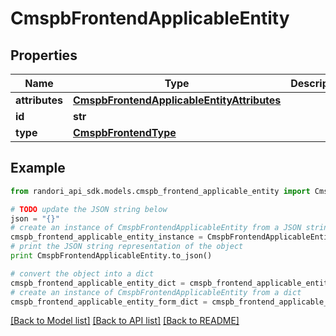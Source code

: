 # CmspbFrontendApplicableEntity


## Properties

Name | Type | Description | Notes
------------ | ------------- | ------------- | -------------
**attributes** | [**CmspbFrontendApplicableEntityAttributes**](CmspbFrontendApplicableEntityAttributes.md) |  | [optional] 
**id** | **str** |  | [optional] 
**type** | [**CmspbFrontendType**](CmspbFrontendType.md) |  | [optional] 

## Example

```python
from randori_api_sdk.models.cmspb_frontend_applicable_entity import CmspbFrontendApplicableEntity

# TODO update the JSON string below
json = "{}"
# create an instance of CmspbFrontendApplicableEntity from a JSON string
cmspb_frontend_applicable_entity_instance = CmspbFrontendApplicableEntity.from_json(json)
# print the JSON string representation of the object
print CmspbFrontendApplicableEntity.to_json()

# convert the object into a dict
cmspb_frontend_applicable_entity_dict = cmspb_frontend_applicable_entity_instance.to_dict()
# create an instance of CmspbFrontendApplicableEntity from a dict
cmspb_frontend_applicable_entity_form_dict = cmspb_frontend_applicable_entity.from_dict(cmspb_frontend_applicable_entity_dict)
```
[[Back to Model list]](../README.md#documentation-for-models) [[Back to API list]](../README.md#documentation-for-api-endpoints) [[Back to README]](../README.md)



